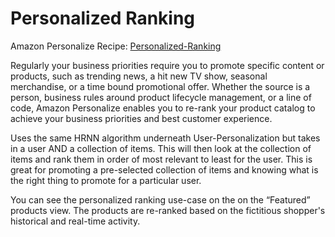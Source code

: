 
  
# Personalized Ranking


Amazon Personalize Recipe:
[Personalized-Ranking](https://docs.aws.amazon.com/personalize/latest/dg/personalized-ranking-recipes.html)



Regularly your business priorities require you to promote specific content or products, such as trending news, a
hit new TV show, seasonal merchandise, or a time bound promotional offer. Whether the source is a person, business
rules around product lifecycle management, or a line of code, Amazon Personalize enables you to re-rank your
product catalog to achieve your business priorities and best customer experience.



Uses the same HRNN algorithm underneath User-Personalization but takes in a user AND a collection of items. This
will then look at the collection of items and rank them in order of most relevant to least for the user. This is
great for promoting a pre-selected collection of items and knowing what is the right thing to promote for a
particular user.



You can see the personalized ranking use-case on the on the “Featured” products view. The products are re-ranked
based on the fictitious shopper's historical and real-time activity.

  


